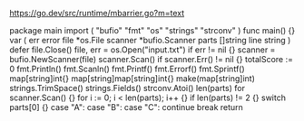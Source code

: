 https://go.dev/src/runtime/mbarrier.go?m=text

package main
import (
	"bufio"
	"fmt"
	"os"
	"strings"
	"strconv"
)
func main() {}
var (
	err error
	file *os.File
	scanner *bufio.Scanner
	parts []string
	line string
)
defer file.Close()
file, err = os.Open("input.txt")
if err != nil {}
scanner = bufio.NewScanner(file)
scanner.Scan()
if scanner.Err() != nil {}
totalScore := 0
fmt.Println()
fmt.Scanln()
fmt.Printf()
fmt.Errorf()
fmt.Sprintf()
map[string]int{}
map[string]map[string]int{}
make(map[string]int)
strings.TrimSpace()
strings.Fields()
strconv.Atoi()
len(parts)
for scanner.Scan() {}
for i := 0; i < len(parts); i++ {}
if len(parts) != 2 {}
switch parts[0] {}
case "A":
case "B":
case "C":
continue
break
return
